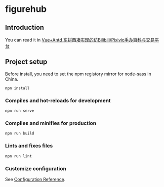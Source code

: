 # figurehub

## Introduction

You can read it in [Vue+Antd 东拼西凑实现的仿Bilibili/Pixivic手办百科与交易平台](https://zhuanlan.zhihu.com/p/336716239)

## Project setup

Before install, you need to set the npm registory mirror for node-sass in China.

```
npm install
```

### Compiles and hot-reloads for development
```
npm run serve
```

### Compiles and minifies for production
```
npm run build
```

### Lints and fixes files
```
npm run lint
```

### Customize configuration
See [Configuration Reference](https://cli.vuejs.org/config/).